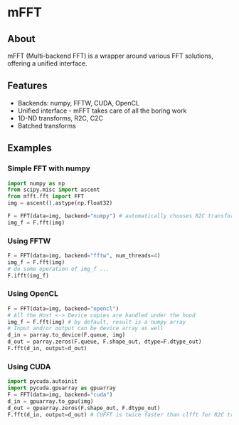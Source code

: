 # mFFT

## About 

mFFT (Multi-backend FFT) is a wrapper around various FFT solutions, offering a unified interface.

## Features

* Backends: numpy, FFTW, CUDA, OpenCL
* Unified interface - mFFT takes care of all the boring work
* 1D-ND transforms, R2C, C2C
* Batched transforms

## Examples

### Simple FFT with numpy
```python
import numpy as np
from scipy.misc import ascent
from mfft.fft import FFT
img = ascent().astype(np.float32)

F = FFT(data=img, backend="numpy") # automatically chooses R2C transform
img_f = F.fft(img)
```

### Using FFTW
```python
F = FFT(data=img, backend="fftw", num_threads=4) 
img_f = F.fft(img)
# do some operation of img_f ...
F.ifft(img_f)
```

### Using OpenCL
```python
F = FFT(data=img, backend="opencl")
# All the Host <-> Device copies are handled under the hood
img_f = F.fft(img) # by default, result is a numpy array
# Input and/or output can be device array as well
d_in = parray.to_device(F.queue, img)
d_out = parray.zeros(F.queue, F.shape_out, dtype=F.dtype_out)
F.fft(d_in, output=d_out)
```


### Using CUDA
```python
import pycuda.autoinit
import pycuda.gpuarray as gpuarray 
F = FFT(data=img, backend="cuda")
d_in = gpuarray.to_gpu(img)
d_out = gpuarray.zeros(F.shape_out, F.dtype_out)
F.fft(d_in, output=d_out) # CUFFT is twice faster than clfft for R2C transforms
```
